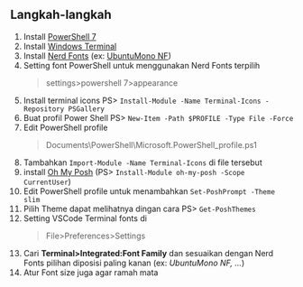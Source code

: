 ## Langkah-langkah

1. Install [PowerShell 7](https://github.com/PowerShell/PowerShell/releases)
2. Install [Windows Terminal](https://www.microsoft.com/en-us/p/windows-terminal/9n0dx20hk701?activetab=pivot:overviewtab)
3. Install [Nerd Fonts](https://www.nerdfonts.com) (ex: [UbuntuMono NF](https://github.com/ryanoasis/nerd-fonts/releases/download/v2.1.0/UbuntuMono.zip))
4. Setting font PowerShell untuk menggunakan Nerd Fonts terpilih 
   >settings>powershell 7>appearance
5. Install terminal icons PS> `Install-Module -Name Terminal-Icons -Repository PSGallery`
6. Buat profil Power Shell PS> `New-Item -Path $PROFILE -Type File -Force`
7. Edit PowerShell profile 
   >Documents\PowerShell\Microsoft.PowerShell_profile.ps1
8. Tambahkan `Import-Module -Name Terminal-Icons` di file tersebut
9. install [Oh My Posh](https://ohmyposh.dev) (PS> `Install-Module oh-my-posh -Scope CurrentUser`)
10. Edit PowerShell profile untuk menambahkan `Set-PoshPrompt -Theme slim`
11. Pilih Theme dapat melihatnya dingan cara PS> `Get-PoshThemes`
12. Setting VSCode Terminal fonts di 
    >File>Preferences>Settings 
13. Cari **Terminal>Integrated:Font Family** dan sesuaikan dengan Nerd Fonts pilihan diposisi paling kanan (ex: *UbuntuMono NF, ...*)
14. Atur Font size juga agar ramah mata
